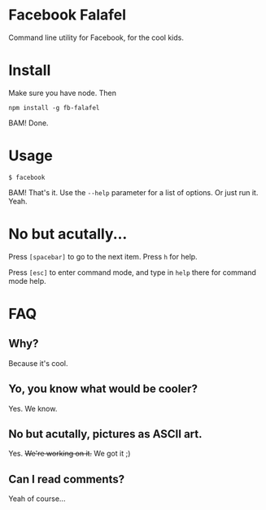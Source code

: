 Facebook Falafel
============

Command line utility for Facebook, for the cool kids.

# Install

Make sure you have node. Then

    npm install -g fb-falafel

BAM! Done.

# Usage

    $ facebook

BAM! That's it. Use the `--help` parameter for a list of options. Or just run it. Yeah.

# No but acutally...

Press `[spacebar]` to go to the next item. Press `h` for help. 

Press `[esc]` to enter command mode, and type in `help` there for command mode help.

# FAQ

## Why? 

Because it's cool.

## Yo, you know what would be cooler? 

Yes. We know.

## No but acutally, pictures as ASCII art.

Yes. ~~We're working on it.~~ We got it ;)

## Can I read comments?

Yeah of course...
